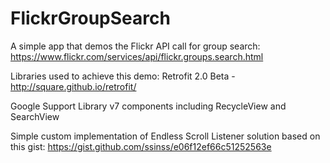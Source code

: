 # FlickrGroupSearch

A simple app that demos the Flickr API call for group search: https://www.flickr.com/services/api/flickr.groups.search.html

Libraries used to achieve this demo:
Retrofit 2.0 Beta - http://square.github.io/retrofit/

Google Support Library v7 components including RecycleView and SearchView

Simple custom implementation of Endless Scroll Listener solution based on this gist: https://gist.github.com/ssinss/e06f12ef66c51252563e
